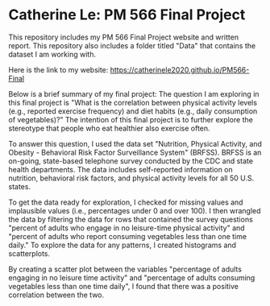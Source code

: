 # Catherine Le: PM 566 Final Project

This repository includes my PM 566 Final Project website and written report. This repository also includes a folder titled "Data" that contains the dataset I am working with. 

Here is the link to my website: https://catherinele2020.github.io/PM566-Final

Below is a brief summary of my final project: 
The question I am exploring in this final project is "What is the correlation between physical activity levels (e.g., reported exercise frequency) and diet habits (e.g., daily consumption of vegetables)?" The intention of this final project is to further explore the stereotype that people who eat healthier also exercise often.To answer this question, I used the data set "Nutrition, Physical Activity, and Obesity - Behavioral Risk Factor Surveillance System" (BRFSS). BRFSS is an on-going, state-based telephone survey conducted by the CDC and state health departments. The data includes self-reported information on nutrition, behavioral risk factors, and physical activity levels for all 50 U.S. states.To get the data ready for exploration, I checked for missing values and implausible values (i.e., percentages under 0 and over 100). I then wrangled the data by filtering the data for rows that contained the survey questions "percent of adults who engage in no leisure-time physical activity" and "percent of adults who report consuming vegetables less than one time daily." To explore the data for any patterns, I created histograms and scatterplots.By creating a scatter plot between the variables "percentage of adults engaging in no leisure time activity" and "percentage of adults consuming vegetables less than one time daily", I found that there was a positive correlation between the two.



```
 

